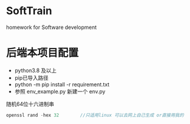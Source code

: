# SoftTrain

homework for Software development

# 后端本项目配置

+ python3.8 及以上
+ pip已导入路径
+ python -m pip install -r requirement.txt
+ 参照 env_example.py 新建一个 env.py

随机64位十六进制串

```c++
openssl rand -hex 32		//只适用linux 可以去网上自己生成 or直接用我的
```

